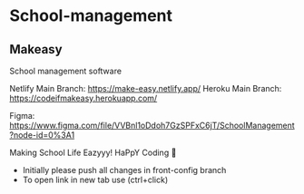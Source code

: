# School-management
## Makeasy
School management software

Netlify Main Branch: https://make-easy.netlify.app/
Heroku Main Branch: https://codeifmakeasy.herokuapp.com/


Figma: https://www.figma.com/file/VVBnl1oDdoh7GzSPFxC6jT/SchoolManagement?node-id=0%3A1

Making School Life Eazyyy! 
HaPpY Coding 🤗

* Initially please push all changes in front-config branch
* To open link in new tab use (ctrl+click)
